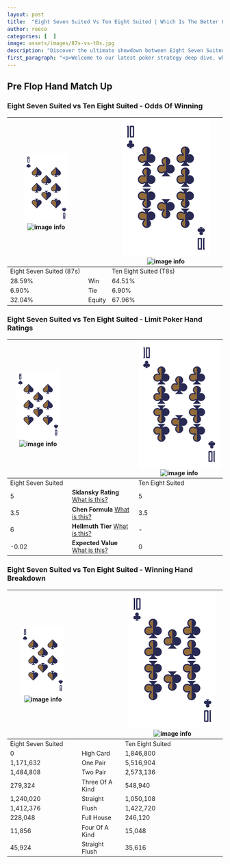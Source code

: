 ```yaml
---
layout: post
title:  "Eight Seven Suited Vs Ten Eight Suited | Which Is The Better Hand In Poker? A Complete Guide"
author: reece
categories: [  ]
image: assets/images/87s-vs-t8s.jpg
description: "Discover the ultimate showdown between Eight Seven Suited and Ten Eight Suited in poker! Uncover the odds, strategies, and scenarios where one hand triumphs over the other. Get ready to up your poker game with this thrilling analysis."
first_paragraph: "<p>Welcome to our latest poker strategy deep dive, where we're pitting two distinct hands against each other in a high-stakes showdown: Eight Seven Suited vs Ten Eight Suited.</p><p>In the dynamic world of poker, every decision counts, and knowing which hand holds the upper hand is key to your success at the table.</p><p>In this article, we'll dissect these two hands, explore the scenarios where one dominates the other, and equip you with the knowledge to make strategic choices that can tip the odds in your favor.</p><p>Get ready to unravel the intriguing dynamics of these poker hands and elevate your game to new heights.</p>"
---
```




[comment]: # (sp0)

## Pre Flop Hand Match Up

<div class="table hand-ratings" markdown="1"> 



### Eight Seven Suited vs Ten Eight Suited - Odds Of Winning


    
| ![image info](assets/images/hand1/8.png) ![image info](assets/images/hand1/7s.png) |  | ![image info](assets/images/hand2/T.png) ![image info](assets/images/hand2/8s.png) |
| -------- | -------- | -------- |
| Eight Seven Suited (87s) |  | Ten Eight Suited (T8s) |
| 28.59% | Win | 64.51% |
| 6.90% | Tie | 6.90% |
| 32.04% | Equity | 67.96% |




[comment]: # (sp1)



### Eight Seven Suited vs Ten Eight Suited - Limit Poker Hand Ratings


    
| ![image info](assets/images/hand1/8.png) ![image info](assets/images/hand1/7s.png) |  | ![image info](assets/images/hand2/T.png) ![image info](assets/images/hand2/8s.png) |
| -------- | -------- | -------- |
| Eight Seven Suited |  | Ten Eight Suited |
| 5 | **Sklansky Rating** [What is this?](/sklansky-rating-explained) | 5 |
| 3.5 | **Chen Formula** [What is this?](/chen-formula-explained) | 3.5 |
| 6 | **Hellmuth Tier** [What is this?](/Hellmuth-tier-explained) | - |
| -0.02 | **Expected Value** [What is this?](/expected-value-explained) | 0 |




[comment]: # (sp2)



### Eight Seven Suited vs Ten Eight Suited - Winning Hand Breakdown


    
| ![image info](assets/images/hand1/8.png) ![image info](assets/images/hand1/7s.png) |  | ![image info](assets/images/hand2/T.png) ![image info](assets/images/hand2/8s.png) |
| -------- | -------- | -------- |
| Eight Seven Suited |  | Ten Eight Suited |
| 0 | High Card | 1,846,800 |
| 1,171,632 | One Pair | 5,516,904 |
| 1,484,808 | Two Pair | 2,573,136 |
| 279,324 | Three Of A Kind | 548,940 |
| 1,240,020 | Straight | 1,050,108 |
| 1,412,376 | Flush | 1,422,720 |
| 228,048 | Full House | 246,120 |
| 11,856 | Four Of A Kind | 15,048 |
| 45,924 | Straight Flush | 35,616 |




[comment]: # (sp3)



</div>

[comment]: # (sp4)



[comment]: # (sp5)

